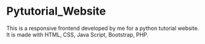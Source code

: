 # Pytutorial_Website
This is a responsive frontend developed by me for a python tutorial website.
It is made with HTML, CSS, Java Script, Bootstrap, PHP.
